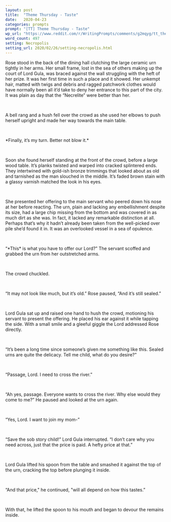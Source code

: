 ```yaml
---
layout: post
title:  "Theme Thursday - Taste"
date:   2020-04-23
categories: prompts
prompt: "[TT] Theme Thursday - Taste"
wp_url: "https://www.reddit.com/r/WritingPrompts/comments/g2mqyg/tt_theme_thursday_taste/fo8scfc/"
word_count: 497
setting: Necropolis
setting_url: 2020/02/26/setting-necropolis.html
---
```


Rose stood in the back of the dining hall clutching the large ceramic urn tightly in her arms. Her small frame, lost in the sea of others making up the court of Lord Gula, was braced against the wall struggling with the heft of her prize. It was her first time in such a place and it showed. Her unkempt hair, matted with twigs and debris and ragged patchwork clothes would have normally been all it’d take to deny her entrance to this part of the city. It was plain as day that the “Necrelite” were better than her.
<p>&nbsp;</p>
A bell rang and a hush fell over the crowd as she used her elbows to push herself upright and made her way towards the main table.
<p>&nbsp;</p>
*Finally, it’s my turn. Better not blow it.*
<p>&nbsp;</p>
Soon she found herself standing at the front of the crowd, before a large wood table. It’s planks twisted and warped into cracked splintered ends. They intertwined with gold-ish bronze trimmings that looked about as old and tarnished as the man slouched in the middle. It’s faded brown stain with a glassy varnish matched the look in his eyes.
<p>&nbsp;</p>
She presented her offering to the main servant who peered down his nose at her before reacting. The urn, plain and lacking any embellishment despite its size, had a large chip missing from the bottom and was covered in as much dirt as she was. In fact, it lacked any remarkable distinction at all. Perhaps that’s why it hadn’t already been taken from the well-picked over pile she’d found it in. It was an overlooked vessel in a sea of opulence.
<p>&nbsp;</p>
“*This* is what you have to offer our Lord?” The servant scoffed and grabbed the urn from her outstretched arms.
<p>&nbsp;</p>
The crowd chuckled.
<p>&nbsp;</p>
“It may not look like much, but it’s old.” Rose paused, “And it’s still sealed.”
<p>&nbsp;</p>
Lord Gula sat up and raised one hand to hush the crowd, motioning his servant to present the offering. He placed his ear against it while tapping the side. With a small smile and a gleeful giggle the Lord addressed Rose directly.
<p>&nbsp;</p>
“It’s been a long time since someone’s given me something like this. Sealed urns are quite the delicacy. Tell me child, what do you desire?”
<p>&nbsp;</p>
“Passage, Lord. I need to cross the river.”
<p>&nbsp;</p>
“Ah yes, passage. Everyone wants to cross the river. Why else would they come to me?” He paused and looked at the urn again.
<p>&nbsp;</p>
“Yes, Lord. I want to join my mom-”
<p>&nbsp;</p>
“Save the sob story child!” Lord Gula interrupted. “I don’t care why you need across, just that the price is paid. A hefty price at that.”
<p>&nbsp;</p>
Lord Gula lifted his spoon from the table and smashed it against the top of the urn, cracking the top before plunging it inside.
<p>&nbsp;</p>
“And that price," he continued, "will all depend on how this tastes.”
<p>&nbsp;</p>
With that, he lifted the spoon to his mouth and began to devour the remains inside.
